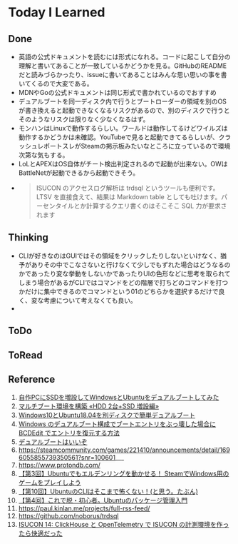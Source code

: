 # Today I Learned

## Done
- 英語の公式ドキュメントを読むには形式になれる。コードに起こして自分の理解と書いてあることが一致しているかどうかを見る。GitHubのREADMEだと読みづらかったり、issueに書いてあることはみんな思い思いの事を書いてくるので大変である。
- MDNやGoの公式ドキュメントは同じ形式で書かれているのでおすすめ
- デュアルブートを同一ディスク内で行うとブートローダーの領域を別のOSが書き換えると起動できなくなるリスクがあるので、別のディスクで行うとそのようなリスクは限りなく少なくなるはず。
- モンハンはLinuxで動作するらしい。ワールドは動作してるけどワイルズは動作するかどうかは未確認。YouTubeで見ると起動できてるらしいが、クラッシュレポートスレがSteamの掲示板みたいなところに立っているので環境次第な気もする。
- LoLとAPEXはOS自体がチート検出判定されるので起動が出来ない。OWはBattleNetが起動できるから起動できそう。
- > ISUCON のアクセスログ解析は trdsql というツールも便利です。LTSV を直接食えて、結果は Markdown table としても吐けます。パーセンタイルとか計算するクエリ書くのはそこそこ SQL 力が要求されます

## Thinking
- CLIが好きなのはGUIではその領域をクリックしたりしないといけなく、猶予がありその中でこなさないと行けなくて少しでもずれた場合はどうなるのかであったり変な挙動をしないかであったりUIの色形などに思考を取られてしまう場合があるがCLIではコマンドをどの階層で打ちどのコマンドを打つかだけに集中できるのでコマンドという01のどちらかを選択するだけで良く、変な考慮について考えなくても良い。
- 

## ToDo

## ToRead

## Reference
1. [自作PCにSSDを増設してWindowsとUbuntuをデュアルブートしてみた](https://qiita.com/Marron-chan/items/e4b8f0e5e8dbecaeba17)
2. [マルチブート環境を構築 «HDD 2台+SSD 増設編»](https://www.fuukemn.biz/page27.html)
3. [Windows10とUbuntu18.04を別ディスクで簡単デュアルブート](https://qiita.com/udai1532/items/4893af6ea4da3e20b302)
4. [Windows のデュアルブート構成でブートエントリをぶっ壊した場合に BCDEdit でエントリを復元する方法](https://kashiwaba-yuki.com/note-windows-dualboot)
5. [デュアルブートはいいぞ](https://trap.jp/post/2190/)
6. https://steamcommunity.com/games/221410/announcements/detail/1696055855739350561?snr=100601___
7. https://www.protondb.com/
8. [【第3回】Ubuntuでもエルデンリングを動かせる！ SteamでWindows用のゲームをプレイしよう](https://pc.watch.impress.co.jp/docs/column/ubuntu/1409524.html)
9. [【第10回】UbuntuのCLIはそこまで怖くない！(と思う。たぶん)](https://pc.watch.impress.co.jp/docs/column/ubuntu/1437029.html)
10. [【第4回】これで脱・初心者。Ubuntuのパッケージ管理入門](https://pc.watch.impress.co.jp/docs/column/ubuntu/1414392.html)
11. https://paul.kinlan.me/projects/full-rss-feed/
12. https://github.com/noborus/trdsql
13. [ISUCON 14: ClickHouse と OpenTelemetry で ISUCON の計測環境を作ったら快適だった](https://nonylene.hatenablog.jp/entry/2024/12/09/010951)